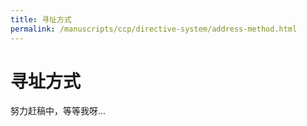 ```yaml
---
title: 寻址方式
permalink: /manuscripts/ccp/directive-system/address-method.html
---
```

# 寻址方式

努力赶稿中，等等我呀...
